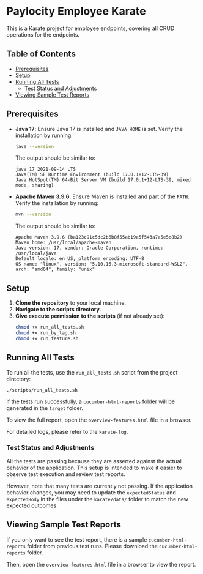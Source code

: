 # Paylocity Employee Karate

This is a Karate project for employee endpoints, covering all CRUD operations for the endpoints.

## Table of Contents

- [Prerequisites](#prerequisites)
- [Setup](#setup)
- [Running All Tests](#running-all-tests)
  - [Test Status and Adjustments](#test-status-and-adjustments)
- [Viewing Sample Test Reports](#viewing-sample-test-reports)

## Prerequisites

- **Java 17**: Ensure Java 17 is installed and `JAVA_HOME` is set. Verify the installation by running:
  ```sh
  java --version
  ```
  The output should be similar to:
  ```
  java 17 2021-09-14 LTS
  Java(TM) SE Runtime Environment (build 17.0.1+12-LTS-39)
  Java HotSpot(TM) 64-Bit Server VM (build 17.0.1+12-LTS-39, mixed mode, sharing)
  ```

- **Apache Maven 3.9.6**: Ensure Maven is installed and part of the `PATH`. Verify the installation by running:
  ```sh
  mvn --version
  ```
  The output should be similar to:
  ```
  Apache Maven 3.9.6 (ba123c91c5dc2b6b8f55ab19a5f543a7a5e5d8b2)
  Maven home: /usr/local/apache-maven
  Java version: 17, vendor: Oracle Corporation, runtime: /usr/local/java
  Default locale: en_US, platform encoding: UTF-8
  OS name: "linux", version: "5.10.16.3-microsoft-standard-WSL2", arch: "amd64", family: "unix"
  ```

## Setup

1. **Clone the repository** to your local machine.
2. **Navigate to the scripts directory**.
3. **Give execute permission to the scripts** (if not already set):
   ```sh
   chmod +x run_all_tests.sh
   chmod +x run_by_tag.sh
   chmod +x run_feature.sh
   ```

## Running All Tests

To run all the tests, use the `run_all_tests.sh` script from the project directory:

```sh
./scripts/run_all_tests.sh
```

If the tests run successfully, a `cucumber-html-reports` folder will be generated in the `target` folder.

To view the full report, open the `overview-features.html` file in a browser.

For detailed logs, please refer to the `karate-log`.

### Test Status and Adjustments

All the tests are passing because they are asserted against the actual behavior of the application. This setup is intended to make it easier to observe test execution and review test reports.

However, note that many tests are currently not passing. If the application behavior changes, you may need to update the `expectedStatus` and `expectedBody` in the files under the `karate/data/` folder to match the new expected outcomes.

## Viewing Sample Test Reports

If you only want to see the test report, there is a sample `cucumber-html-reports` folder from previous test runs. Please download the `cucumber-html-reports` folder.

Then, open the `overview-features.html` file in a browser to view the report.
